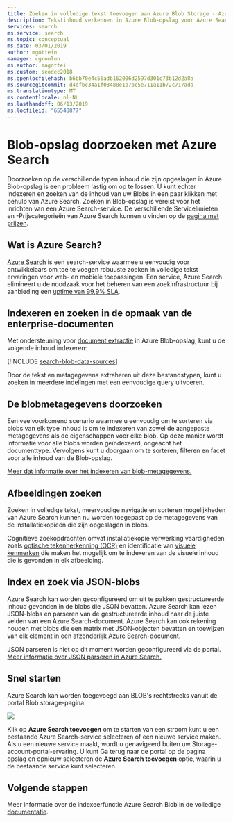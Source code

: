 ```yaml
---
title: Zoeken in volledige tekst toevoegen aan Azure Blob Storage - Azure Search
description: Tekstinhoud verkennen in Azure Blob-opslag voor Azure Search indexeren in code met behulp van de HTTP REST-API.
services: search
ms.service: search
ms.topic: conceptual
ms.date: 03/01/2019
author: mgottein
manager: cgronlun
ms.author: magottei
ms.custom: seodec2018
ms.openlocfilehash: b6bb70e4c56adb162006d2597d301c73b12d2a8a
ms.sourcegitcommit: d4dfbc34a1f03488e1b7bc5e711a11b72c717ada
ms.translationtype: MT
ms.contentlocale: nl-NL
ms.lasthandoff: 06/13/2019
ms.locfileid: "65540877"
---
```

# <a name="searching-blob-storage-with-azure-search"></a>Blob-opslag doorzoeken met Azure Search

Doorzoeken op de verschillende typen inhoud die zijn opgeslagen in Azure Blob-opslag is een probleem lastig om op te lossen. U kunt echter indexeren en zoeken van de inhoud van uw Blobs in een paar klikken met behulp van Azure Search. Zoeken in Blob-opslag is vereist voor het inrichten van een Azure Search-service. De verschillende Servicelimieten en -Prijscategorieën van Azure Search kunnen u vinden op de [pagina met prijzen](https://aka.ms/azspricing).

## <a name="what-is-azure-search"></a>Wat is Azure Search?
[Azure Search](https://aka.ms/whatisazsearch) is een search-service waarmee u eenvoudig voor ontwikkelaars om toe te voegen robuuste zoeken in volledige tekst ervaringen voor web- en mobiele toepassingen. Een service, Azure Search elimineert u de noodzaak voor het beheren van een zoekinfrastructuur bij aanbieding een [uptime van 99,9% SLA](https://aka.ms/azuresearchsla).

## <a name="index-and-search-enterprise-document-formats"></a>Indexeren en zoeken in de opmaak van de enterprise-documenten
Met ondersteuning voor [document extractie](https://aka.ms/azsblobindexer) in Azure Blob-opslag, kunt u de volgende inhoud indexeren:

[!INCLUDE [search-blob-data-sources](../../includes/search-blob-data-sources.md)]

Door de tekst en metagegevens extraheren uit deze bestandstypen, kunt u zoeken in meerdere indelingen met een eenvoudige query uitvoeren. 

## <a name="search-through-your-blob-metadata"></a>De blobmetagegevens doorzoeken
Een veelvoorkomend scenario waarmee u eenvoudig om te sorteren via blobs van elk type inhoud is om te indexeren van zowel de aangepaste metagegevens als de eigenschappen voor elke blob. Op deze manier wordt informatie voor alle blobs worden geïndexeerd, ongeacht het documenttype. Vervolgens kunt u doorgaan om te sorteren, filteren en facet voor alle inhoud van de Blob-opslag.

[Meer dat informatie over het indexeren van blob-metagegevens.](https://aka.ms/azsblobmetadataindexing)

## <a name="image-search"></a>Afbeeldingen zoeken
Zoeken in volledige tekst, meervoudige navigatie en sorteren mogelijkheden van Azure Search kunnen nu worden toegepast op de metagegevens van de installatiekopieën die zijn opgeslagen in blobs.

Cognitieve zoekopdrachten omvat installatiekopie verwerking vaardigheden zoals [optische tekenherkenning (OCR)](cognitive-search-skill-ocr.md) en identificatie van [visuele kenmerken](cognitive-search-skill-image-analysis.md) die maken het mogelijk om te indexeren van de visuele inhoud die is gevonden in elk afbeelding.

## <a name="index-and-search-through-json-blobs"></a>Index en zoek via JSON-blobs
Azure Search kan worden geconfigureerd om uit te pakken gestructureerde inhoud gevonden in de blobs die JSON bevatten. Azure Search kan lezen JSON-blobs en parseren van de gestructureerde inhoud naar de juiste velden van een Azure Search-document. Azure Search kan ook rekening houden met blobs die een matrix met JSON-objecten bevatten en toewijzen van elk element in een afzonderlijk Azure Search-document.

JSON parseren is niet op dit moment worden geconfigureerd via de portal. [Meer informatie over JSON parseren in Azure Search.](https://aka.ms/azsjsonblobindexing)

## <a name="quick-start"></a>Snel starten
Azure Search kan worden toegevoegd aan BLOB's rechtstreeks vanuit de portal Blob storage-pagina.

![](./media/search-blob-storage-integration/blob-blade.png)

Klik op **Azure Search toevoegen** om te starten van een stroom kunt u een bestaande Azure Search-service selecteren of een nieuwe service maken. Als u een nieuwe service maakt, wordt u genavigeerd buiten uw Storage-account-portal-ervaring. U kunt Ga terug naar de portal op de pagina opslag en opnieuw selecteren de **Azure Search toevoegen** optie, waarin u de bestaande service kunt selecteren.

## <a name="next-steps"></a>Volgende stappen
Meer informatie over de indexeerfunctie Azure Search Blob in de volledige [documentatie](https://aka.ms/azsblobindexer).
